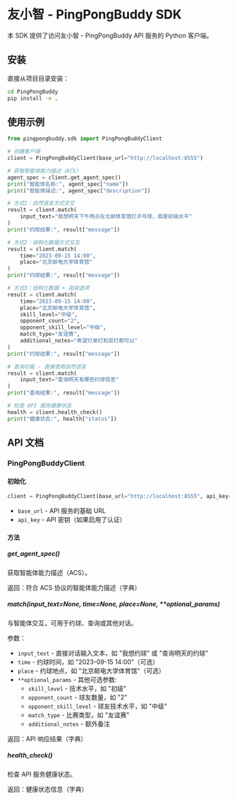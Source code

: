 # 友小智 - PingPongBuddy SDK

本 SDK 提供了访问友小智 - PingPongBuddy API 服务的 Python 客户端。

## 安装

直接从项目目录安装：

```bash
cd PingPongBuddy
pip install -e .
```

## 使用示例

```python
from pingpongbuddy.sdk import PingPongBuddyClient

# 创建客户端
client = PingPongBuddyClient(base_url="http://localhost:8555")

# 获取智能体能力描述（ACS）
agent_spec = client.get_agent_spec()
print("智能体名称:", agent_spec["name"])
print("智能体描述:", agent_spec["description"])

# 方式1：自然语言方式交互
result = client.match(
    input_text="我想明天下午两点在北邮体育馆打乒乓球，我是初级水平"
)
print("约球结果:", result["message"])

# 方式2：结构化数据方式交互
result = client.match(
    time="2023-09-15 14:00",
    place="北京邮电大学体育馆"
)
print("约球结果:", result["message"])

# 方式3：结构化数据 + 高级选项
result = client.match(
    time="2023-09-15 14:00",
    place="北京邮电大学体育馆",
    skill_level="中级", 
    opponent_count="2",
    opponent_skill_level="中级",
    match_type="友谊赛",
    additional_notes="希望打单打和双打都可以"
)
print("约球结果:", result["message"])

# 查询功能 - 直接使用自然语言
result = client.match(
    input_text="查询明天有哪些约球信息"
)
print("查询结果:", result["message"])

# 检查 API 服务健康状态
health = client.health_check()
print("健康状态:", health["status"])
```

## API 文档

### PingPongBuddyClient

#### 初始化

```python
client = PingPongBuddyClient(base_url="http://localhost:8555", api_key=None)
```

- `base_url` - API 服务的基础 URL
- `api_key` - API 密钥（如果启用了认证）

#### 方法

##### get_agent_spec()

获取智能体能力描述（ACS）。

返回：符合 ACS 协议的智能体能力描述（字典）

##### match(input_text=None, time=None, place=None, **optional_params)

与智能体交互，可用于约球、查询或其他对话。

参数：
- `input_text` - 直接对话输入文本，如 "我想约球" 或 "查询明天的约球"
- `time` - 约球时间，如 "2023-09-15 14:00"（可选）
- `place` - 约球地点，如 "北京邮电大学体育馆"（可选） 
- `**optional_params` - 其他可选参数:
  - `skill_level` - 技术水平，如 "初级"
  - `opponent_count` - 球友数量，如 "2"
  - `opponent_skill_level` - 球友技术水平，如 "中级"
  - `match_type` - 比赛类型，如 "友谊赛"
  - `additional_notes` - 额外备注

返回：API 响应结果（字典）

##### health_check()

检查 API 服务健康状态。

返回：健康状态信息（字典） 